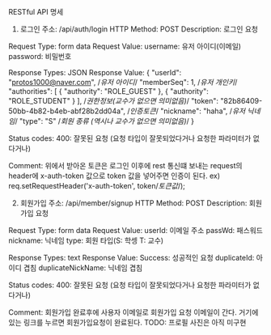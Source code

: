 RESTful API 명세

1. 로그인
주소: /api/auth/login
HTTP Method: POST
Description: 로그인 요청

Request Type: form data
Request Value:
username: 유저 아이디(이메일)
password: 비밀번호


Response Types: JSON
Response Value:
{
  "userId": "protos1000@naver.com", /*유저 아이디*/
  "memberSeq": 1, /*유저 개인키*/
  "authorities": [
    {
      "authority": "ROLE_GUEST"
    },
    {
      "authority": "ROLE_STUDENT"
    }
  ], /*권한정보(교수가 없으면 의미없음)*/
  "token": "82b86409-50bb-4b82-b4eb-abf28b2dd04a", /*인증토큰*/
  "nickname": "haha", /*유저 닉네임*/
  "type": "S" /*회원 종류 (역시나 교수가 없으면 의미없음)*/
}


Status codes:
400: 잘못된 요청 (요청 타입이 잘못되었다거나 요청한 파라미터가 없다거나)

Comment:
위에서 받아온 토큰은 로그인 이후에 rest 통신떄 보내는 request의 header에
x-auth-token 값으로 token 값을 넣어주면 인증이 된다. 
ex)
req.setRequestHeader('x-auth-token', token/*토큰값*/);

2. 회원가입
주소: /api/member/signup
HTTP Method: POST
Description: 회원가입 요청

Request Type: form data
Request Value: 
userId: 이메일 주소 
passWd: 패스워드
nickname: 닉네임
type: 회원 타입(S: 학셍 T: 교수)


Response Types: text
Response Value:
Success: 성공적인 요청
duplicateId: 아이디 겹침
duplicateNickName: 닉네임 겹침



Status codes:
400: 잘못된 요청 (요청 타입이 잘못되었다거나 요청한 파라미터가 없다거나)

Comment:
회원가입 완료후에 사용자 이메일로 회원가입 요청 이메일이 간다. 거기에있는 링크를 누르면 회원가입요청이 완료된다.
TODO:
프로필 사진은 아직 미구현
